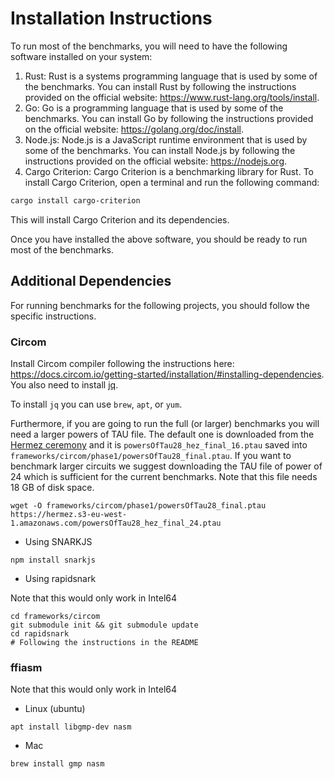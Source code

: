 # Installation Instructions

To run most of the benchmarks, you will need to have the following software installed on your system:

1. Rust: Rust is a systems programming language that is used by some of the benchmarks. You can install Rust by following the instructions provided on the official website: https://www.rust-lang.org/tools/install.
2. Go: Go is a programming language that is used by some of the benchmarks. You can install Go by following the instructions provided on the official website: https://golang.org/doc/install.
3. Node.js: Node.js is a JavaScript runtime environment that is used by some of the benchmarks. You can install Node.js by following the instructions provided on the official website: https://nodejs.org.
4. Cargo Criterion: Cargo Criterion is a benchmarking library for Rust. To install Cargo Criterion, open a terminal and run the following command:

```bash
cargo install cargo-criterion
```

This will install Cargo Criterion and its dependencies.


Once you have installed the above software, you should be ready to run most of the benchmarks. 

## Additional Dependencies

For running benchmarks for the following projects, you should follow the specific instructions.

### Circom

Install Circom compiler following the instructions here: https://docs.circom.io/getting-started/installation/#installing-dependencies.
You also need to install [jq](https://jqlang.github.io/jq/).

To install `jq` you can use `brew`, `apt`, or `yum`.

Furthermore, if you are going to run the full (or larger) benchmarks you will need
a larger powers of TAU file. The default one is downloaded from the 
[Hermez ceremony](https://github.com/iden3/snarkjs#7-prepare-phase-2)
and it is `powersOfTau28_hez_final_16.ptau` saved into
`frameworks/circom/phase1/powersOfTau28_final.ptau`.
If you want to benchmark larger circuits we suggest downloading the TAU file
of power of 24 which is sufficient for the current benchmarks.
Note that this file needs 18 GB of disk space.

```
wget -O frameworks/circom/phase1/powersOfTau28_final.ptau  https://hermez.s3-eu-west-1.amazonaws.com/powersOfTau28_hez_final_24.ptau
```

* Using SNARKJS

```
npm install snarkjs
```

* Using rapidsnark

Note that this would only work in Intel64

```
cd frameworks/circom
git submodule init && git submodule update
cd rapidsnark
# Following the instructions in the README
```

### ffiasm

Note that this would only work in Intel64

* Linux (ubuntu)

```
apt install libgmp-dev nasm
```

* Mac

```
brew install gmp nasm
```
